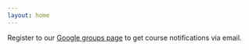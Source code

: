 ```yaml
---
layout: home
---
```

Register to our [Google groups page](https://groups.google.com/forum/#!forum/gp-id) to get course notifications via email.
<!-- <link rel="shortcut icon>" type="image/x-icon" href="/favicon.ico?"> -->
<link rel="shortcut icon" href="{{ "/favicon.ico" | absolute_url }}" type="image/x-icon"/>